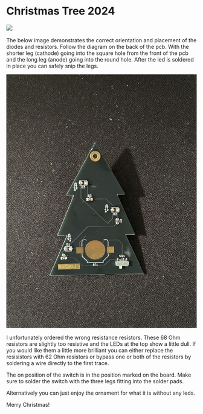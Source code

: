 # Christmas Tree 2024
![](tree-blank.jpg)

The below image demonstrates the correct orientation and placement of the diodes and resistors.
Follow the diagram on the back of the pcb. With the shorter leg (cathode) going into the square hole from the front of the pcb and the long leg (anode) going into the round hole.
After the led is soldered in place you can safely snip the legs.

![](./tree-finished.jpg)

I unfortunately ordered the wrong resistance resistors. These 68 Ohm resistors are slightly too resistive and the LEDs at the top show a little dull.
If you would like them a little more brilliant you can either replace the resisistors with 62 Ohm resistors or bypass one or both of the resistors by soldering a wire directly to the first trace.

The on position of the switch is in the position marked on the board. Make sure to solder the switch with the three legs fitting into the solder pads.

Alternatively you can just enjoy the ornament for what it is without any leds.

Merry Christmas!
